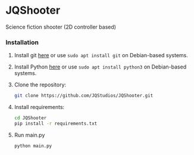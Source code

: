 # JQShooter
Science fiction shooter (2D controller based)

### Installation

1. Install git [here](https://git-scm.com/downloads) or use `sudo apt install git` on Debian-based systems.

2. Install Python [here](https://www.python.org/downloads/) or use `sudo apt install python3` on Debian-based systems.

3. Clone the repository:

    ```bash
    git clone https://github.com/JQStudios/JQShooter.git
    ```

4. Install requirements:

    ```bash
    cd JQShooter
    pip install -r requirements.txt
    ```
5. Run main.py
    ```bash
	python main.py
    ```
